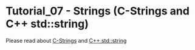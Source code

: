 #  Tutorial_07 - Strings (C-Strings and C++ std::string)

Please read about [C-Strings](https://cplusplus.com/reference/cstring/) and [C++ std::string](https://cplusplus.com/reference/string/)
